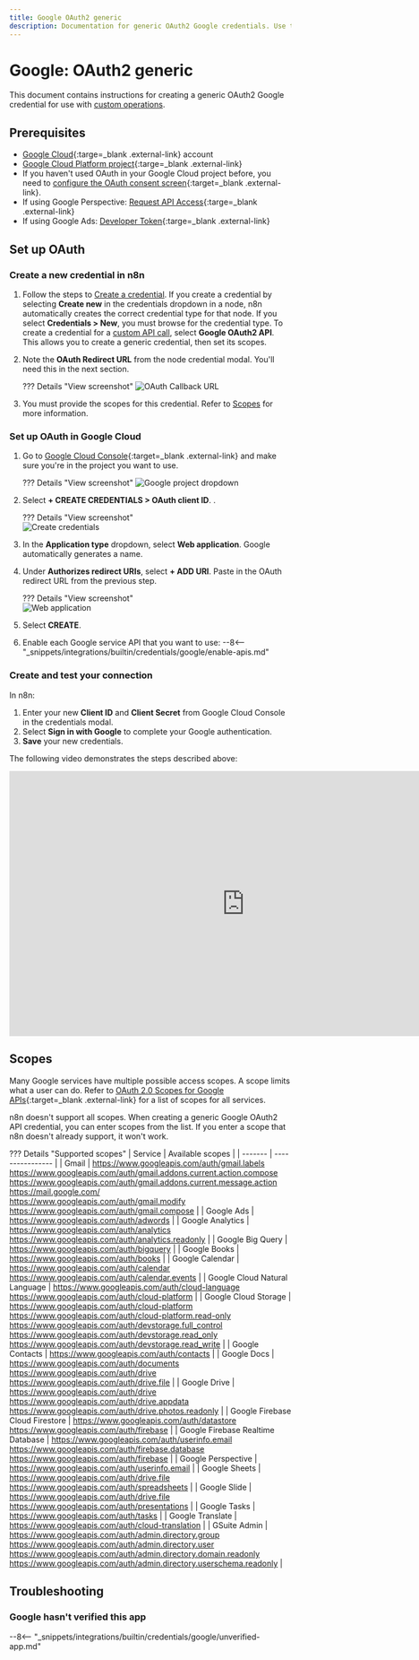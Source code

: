 ```yaml
---
title: Google OAuth2 generic
description: Documentation for generic OAuth2 Google credentials. Use these credentials to authenticate Google services in n8n, a workflow automation platform.
---
```


# Google: OAuth2 generic

This document contains instructions for creating a generic OAuth2 Google credential for use with [custom operations](/integrations/custom-operations/).

## Prerequisites

* [Google Cloud](https://cloud.google.com/){:targe=_blank .external-link} account
* [Google Cloud Platform project](https://developers.google.com/workspace/marketplace/create-gcp-project){:targe=_blank .external-link}
* If you haven't used OAuth in your Google Cloud project before, you need to [configure the OAuth consent screen](https://developers.google.com/workspace/guides/configure-oauth-consent){:target=_blank .external-link}.
* If using Google Perspective: [Request API Access](https://developers.perspectiveapi.com/s/docs-get-started){:targe=_blank .external-link}
* If using Google Ads: [Developer Token](https://developers.google.com/google-ads/api/docs/first-call/dev-token){:targe=_blank .external-link}

## Set up OAuth

### Create a new credential in n8n

1. Follow the steps to [Create a credential](/credentials/add-edit-credentials/). If you create a credential by selecting **Create new** in the credentials dropdown in a node, n8n automatically creates the correct credential type for that node. If you select **Credentials > New**, you must browse for the credential type. To create a credential for a [custom API call](/integrations/custom-operations/), select **Google OAuth2 API**. This allows you to create a generic credential, then set its scopes.
2. Note the **OAuth Redirect URL** from the node credential modal. You'll need this in the next section.

	??? Details "View screenshot"
		![OAuth Callback URL](/_images/integrations/builtin/credentials/google/oauth_callback.png)

3. You must provide the scopes for this credential. Refer to [Scopes](#scopes) for more information.

### Set up OAuth in Google Cloud

1. Go to [Google Cloud Console](https://console.cloud.google.com/apis/credentials){:target=_blank .external-link} and make sure you're in the project you want to use.

	??? Details "View screenshot"
		![Google project dropdown](/_images/integrations/builtin/credentials/google/check-google-project.png)

2. Select **+ CREATE CREDENTIALS > OAuth client ID**. .   

	??? Details "View screenshot"   
		![Create credentials](/_images/integrations/builtin/credentials/google/create-credentials.png)

3. In the **Application type** dropdown, select **Web application**. Google automatically generates a name.
4. Under **Authorizes redirect URIs**, select **+ ADD URI**. Paste in the OAuth redirect URL from the previous step.

	??? Details "View screenshot"   
		![Web application](/_images/integrations/builtin/credentials/google/application-web-application.png)
		
5. Select **CREATE**.
6. Enable each Google service API that you want to use:
	--8<-- "_snippets/integrations/builtin/credentials/google/enable-apis.md"

### Create and test your connection

In n8n:

1. Enter your new **Client ID** and **Client Secret** from Google Cloud Console in the credentials modal.
2. Select **Sign in with Google** to complete your Google authentication.
3. **Save** your new credentials.

The following video demonstrates the steps described above:

<div class="video-container">
<iframe width="840" height="472.5" src="https://www.youtube.com/embed/gZ6N2H3_vys" frameborder="0" allow="accelerometer; autoplay; clipboard-write; encrypted-media; gyroscope; picture-in-picture" allowfullscreen></iframe>
</div>

## Scopes

Many Google services have multiple possible access scopes. A scope limits what a user can do. Refer to [OAuth 2.0 Scopes for Google APIs](https://developers.google.com/identity/protocols/oauth2/scopes){:target=_blank .external-link} for a list of scopes for all services.

n8n doesn't support all scopes. When creating a generic Google OAuth2 API credential, you can enter scopes from the list. If you enter a scope that n8n doesn't already support, it won't work.

??? Details "Supported scopes"
	| Service | Available scopes |
	| ------- | ---------------- |
	| Gmail | 	https://www.googleapis.com/auth/gmail.labels <br /> https://www.googleapis.com/auth/gmail.addons.current.action.compose <br />	https://www.googleapis.com/auth/gmail.addons.current.message.action <br /> https://mail.google.com/ <br /> https://www.googleapis.com/auth/gmail.modify <br />	https://www.googleapis.com/auth/gmail.compose |
	| Google Ads | https://www.googleapis.com/auth/adwords |
	| Google Analytics | https://www.googleapis.com/auth/analytics <br /> https://www.googleapis.com/auth/analytics.readonly |
	| Google Big Query | https://www.googleapis.com/auth/bigquery |
	| Google Books | https://www.googleapis.com/auth/books |
	| Google Calendar | 	https://www.googleapis.com/auth/calendar <br /> https://www.googleapis.com/auth/calendar.events |
	| Google Cloud Natural Language | https://www.googleapis.com/auth/cloud-language <br /> https://www.googleapis.com/auth/cloud-platform |
	| Google Cloud Storage | https://www.googleapis.com/auth/cloud-platform <br /> https://www.googleapis.com/auth/cloud-platform.read-only <br /> https://www.googleapis.com/auth/devstorage.full_control <br /> https://www.googleapis.com/auth/devstorage.read_only <br /> https://www.googleapis.com/auth/devstorage.read_write |
	| Google Contacts | https://www.googleapis.com/auth/contacts |
	| Google Docs | https://www.googleapis.com/auth/documents <br /> https://www.googleapis.com/auth/drive <br /> https://www.googleapis.com/auth/drive.file |
	| Google Drive | https://www.googleapis.com/auth/drive <br /> https://www.googleapis.com/auth/drive.appdata <br /> https://www.googleapis.com/auth/drive.photos.readonly |
	| Google Firebase Cloud Firestore | https://www.googleapis.com/auth/datastore <br /> https://www.googleapis.com/auth/firebase |
	| Google Firebase Realtime Database | https://www.googleapis.com/auth/userinfo.email <br /> https://www.googleapis.com/auth/firebase.database <br /> https://www.googleapis.com/auth/firebase |
	| Google Perspective | https://www.googleapis.com/auth/userinfo.email |
	| Google Sheets | https://www.googleapis.com/auth/drive.file <br /> https://www.googleapis.com/auth/spreadsheets |
	| Google Slide | https://www.googleapis.com/auth/drive.file <br /> https://www.googleapis.com/auth/presentations |
	| Google Tasks | https://www.googleapis.com/auth/tasks |
	| Google Translate | https://www.googleapis.com/auth/cloud-translation |
	| GSuite Admin | https://www.googleapis.com/auth/admin.directory.group <br /> https://www.googleapis.com/auth/admin.directory.user <br /> https://www.googleapis.com/auth/admin.directory.domain.readonly <br /> https://www.googleapis.com/auth/admin.directory.userschema.readonly |

## Troubleshooting

### Google hasn't verified this app

--8<-- "_snippets/integrations/builtin/credentials/google/unverified-app.md"

